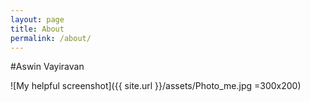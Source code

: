 ```yaml
---
layout: page
title: About
permalink: /about/
---
```


#Aswin Vayiravan

![My helpful screenshot]({{ site.url }}/assets/Photo_me.jpg =300x200)
